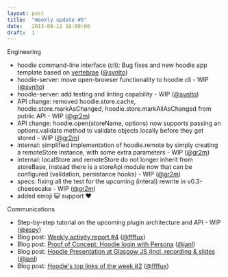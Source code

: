 ```yaml
---
layout: post
title:  "Weekly update #5"
date:   2013-08-12 16:00:00
draft:  1
---
```


Engineering

* hoodie command-line interface (cli): Bug fixes and new hoodie app template based on [vertebrae](https://github.com/svnlto/backbone-hoodie) ([@svnlto](https://github.com/svnlto))
* hoodie-server: move open-browser functionality to hoodie cli - WIP ([@svnlto](https://github.com/svnlto))
* hoodie-server: add testing and linting capability - WIP ([@svnlto](https://github.com/svnlto))
* API change: removed hoodie.store.cache, hoodie.store.markAsChanged, hoodie.store.markAllAsChanged from public API - WIP ([@gr2m](https://github.com/gr2m))
* API change: hoodie.open(storeName, options) now supports passing an options.validate method to validate objects locally before they get stored - WIP ([@gr2m](https://github.com/gr2m))
* internal: simplified implementation of hoodie.remote by simply creating a remoteStore instance, with some extra parameters - WIP ([@gr2m](https://github.com/gr2m))
* internal: localStore and remoteStore do not longer inherit from storeBase, instead there is a storeApi module now that can be configured (validation, persistance hooks) - WIP ([@gr2m](https://github.com/gr2m))
* specs: fixing all the test for the upcoming (interal) rewrite in v0.3-cheesecake - WIP ([@gr2m](https://github.com/gr2m))
* added emoji :smiley_cat: support :heart:

Communications

* Step-by-step tutorial on the upcoming plugin architecture and API - WIP ([@espy](https://github.com/espy/))
* Blog post: [Weekly activity report #4](http://blog.hood.ie/2013/08/hoodie-weekly-activity-report-4/)  ([@ffffux](https://github.com/ffffux))
* Blog post: [Proof of Concept: Hoodie login with Persona](http://blog.hood.ie/2013/08/proof-of-concept-hoodie-login-with-persona/)  ([@janl](https://github.com/janl))
* Blog post: [Hoodie Presentation at Glasgow JS (incl. recording & slides](http://blog.hood.ie/2013/08/hoodie-presentation-at-glasgow-js/)  ([@janl](https://github.com/janl))
* Blog post: [Hoodie's top links of the week #2](http://blog.hood.ie/2013/08/tgif-hoodies-top-links-of-the-week-2-surveillance-the-future-of-programming-and-how-to-make-a-difference/)  ([@ffffux](https://github.com/ffffux))
